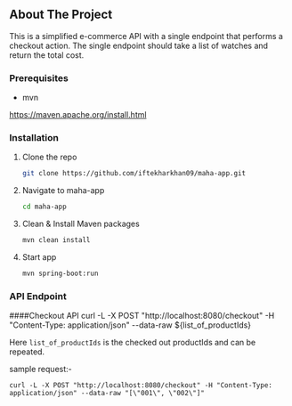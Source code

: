<!-- ABOUT THE PROJECT -->
## About The Project

This is a simplified e-commerce API with a single endpoint that performs a checkout action. 
The single endpoint should take a list of watches and return the total cost.

### Prerequisites
* mvn

https://maven.apache.org/install.html

### Installation

1. Clone the repo
   ```sh
   git clone https://github.com/iftekharkhan09/maha-app.git
   ```
2. Navigate to maha-app
   ```sh
   cd maha-app
   ```
   
3. Clean & Install Maven packages
   ```sh
   mvn clean install
   ```
4. Start app
    ```sh
    mvn spring-boot:run
   ```
### API Endpoint

####Checkout API
curl -L -X POST "http://localhost:8080/checkout" -H "Content-Type: application/json" --data-raw ${list_of_productIds}

Here `list_of_productIds` is the checked out productIds and can be repeated.

sample request:-
```
curl -L -X POST "http://localhost:8080/checkout" -H "Content-Type: application/json" --data-raw "[\"001\", \"002\"]"
```

